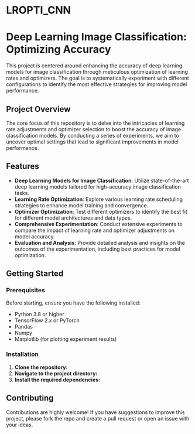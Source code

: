 # LROPTI_CNN
# Deep Learning Image Classification: Optimizing Accuracy

This project is centered around enhancing the accuracy of deep learning models for image classification through meticulous optimization of learning rates and optimizers. The goal is to systematically experiment with different configurations to identify the most effective strategies for improving model performance.

## Project Overview

The core focus of this repository is to delve into the intricacies of learning rate adjustments and optimizer selection to boost the accuracy of image classification models. By conducting a series of experiments, we aim to uncover optimal settings that lead to significant improvements in model performance.

## Features

- **Deep Learning Models for Image Classification**: Utilize state-of-the-art deep learning models tailored for high-accuracy image classification tasks.
- **Learning Rate Optimization**: Explore various learning rate scheduling strategies to enhance model training and convergence.
- **Optimizer Optimization**: Test different optimizers to identify the best fit for different model architectures and data types.
- **Comprehensive Experimentation**: Conduct extensive experiments to compare the impact of learning rate and optimizer adjustments on model accuracy.
- **Evaluation and Analysis**: Provide detailed analysis and insights on the outcomes of the experimentation, including best practices for model optimization.

## Getting Started

### Prerequisites

Before starting, ensure you have the following installed:
- Python 3.8 or higher
- TensorFlow 2.x or PyTorch
- Pandas
- Numpy
- Matplotlib (for plotting experiment results)

### Installation

1. **Clone the repository:**
2. **Navigate to the project directory:**
3. **Install the required dependencies:**

## Contributing

Contributions are highly welcome! If you have suggestions to improve this project, please fork the repo and create a pull request or open an issue with your ideas.
